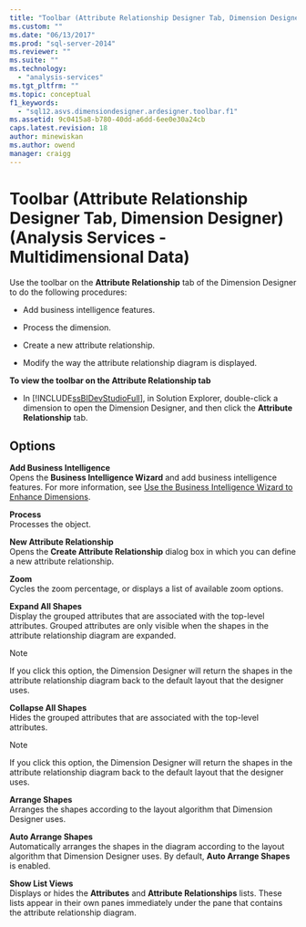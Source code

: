 ```yaml
---
title: "Toolbar (Attribute Relationship Designer Tab, Dimension Designer) (Analysis Services - Multidimensional Data) | Microsoft Docs"
ms.custom: ""
ms.date: "06/13/2017"
ms.prod: "sql-server-2014"
ms.reviewer: ""
ms.suite: ""
ms.technology: 
  - "analysis-services"
ms.tgt_pltfrm: ""
ms.topic: conceptual
f1_keywords: 
  - "sql12.asvs.dimensiondesigner.ardesigner.toolbar.f1"
ms.assetid: 9c0415a8-b780-40dd-a6dd-6ee0e30a24cb
caps.latest.revision: 18
author: minewiskan
ms.author: owend
manager: craigg
---
```

# Toolbar (Attribute Relationship Designer Tab, Dimension Designer) (Analysis Services - Multidimensional Data)
  Use the toolbar on the **Attribute Relationship** tab of the Dimension Designer to do the following procedures:  
  
-   Add business intelligence features.  
  
-   Process the dimension.  
  
-   Create a new attribute relationship.  
  
-   Modify the way the attribute relationship diagram is displayed.  
  
 **To view the toolbar on the Attribute Relationship tab**  
  
-   In [!INCLUDE[ssBIDevStudioFull](../includes/ssbidevstudiofull-md.md)], in Solution Explorer, double-click a dimension to open the Dimension Designer, and then click the **Attribute Relationship** tab.  
  
## Options  
 **Add Business Intelligence**  
 Opens the **Business Intelligence Wizard** and add business intelligence features. For more information, see [Use the Business Intelligence Wizard to Enhance Dimensions](use-the-business-intelligence-wizard-to-enhance-dimensions.md).  
  
 **Process**  
 Processes the object.  
  
 **New Attribute Relationship**  
 Opens the **Create Attribute Relationship** dialog box in which you can define a new attribute relationship.  
  
 **Zoom**  
 Cycles the zoom percentage, or displays a list of available zoom options.  
  
 **Expand All Shapes**  
 Display the grouped attributes that are associated with the top-level attributes. Grouped attributes are only visible when the shapes in the attribute relationship diagram are expanded.  
  
> [!NOTE]  
>  If you click this option, the Dimension Designer will return the shapes in the attribute relationship diagram back to the default layout that the designer uses.  
  
 **Collapse All Shapes**  
 Hides the grouped attributes that are associated with the top-level attributes.  
  
> [!NOTE]  
>  If you click this option, the Dimension Designer will return the shapes in the attribute relationship diagram back to the default layout that the designer uses.  
  
 **Arrange Shapes**  
 Arranges the shapes according to the layout algorithm that Dimension Designer uses.  
  
 **Auto Arrange Shapes**  
 Automatically arranges the shapes in the diagram according to the layout algorithm that Dimension Designer uses. By default, **Auto Arrange Shapes** is enabled.  
  
 **Show List Views**  
 Displays or hides the **Attributes** and **Attribute Relationships** lists. These lists appear in their own panes immediately under the pane that contains the attribute relationship diagram.  
  
  
